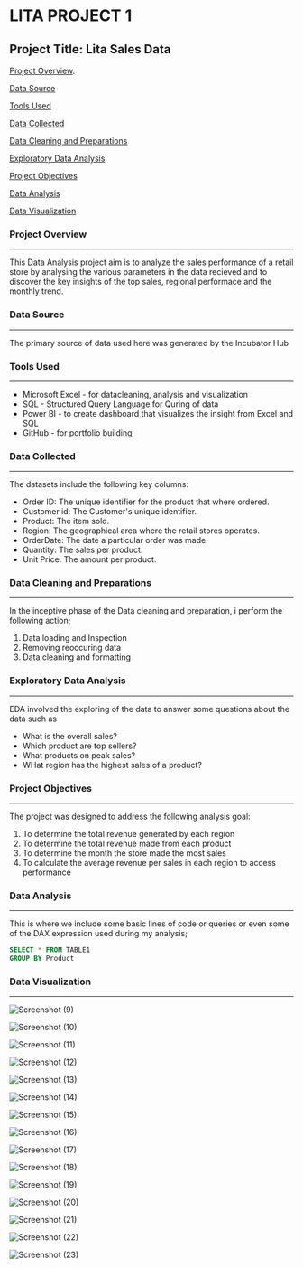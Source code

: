 # LITA PROJECT 1
## Project Title: Lita Sales Data

[Project Overview](#project-overview).

[Data Source](#data-source)

[Tools Used](#tools-used)

[Data Collected](data-collected)

[Data Cleaning and Preparations](#data-cleaning-and-prearation)

[Exploratory Data Analysis](#exploratory-data-analysis)

[Project Objectives](#project-objectives)

[Data Analysis](#data-analysis)

[Data Visualization](#data-visualization)

### Project Overview
---
This Data Analysis project aim is to analyze the sales performance of a retail store by analysing the various parameters in the data recieved and to discover the key insights of the top sales, regional performace and the monthly trend.

### Data Source
---
The primary source of data used here was generated by the Incubator Hub

### Tools Used
---
- Microsoft Excel - for datacleaning, analysis and visualization
- SQL - Structured Query Language for Quring of data
- Power BI - to create dashboard that visualizes the insight from Excel and SQL
- GitHub - for portfolio building

### Data Collected
---
  The datasets include the following key columns:
  - Order ID: The unique identifier for the product that where ordered.
  - Customer id: The Customer's unique identifier.
  - Product: The item sold.
  - Region: The geographical area where the retail stores operates.
  - OrderDate: The date a particular order was made.
  - Quantity: The sales per product.
  - Unit Price: The amount per product.

 ### Data Cleaning and Preparations
 ---
  In the inceptive phase of the Data cleaning and preparation, i perform the following action;
  1. Data loading and Inspection
  2. Removing reoccuring data
  3. Data cleaning and formatting

### Exploratory Data Analysis
---
  EDA involved the exploring of the data to answer some questions about the data such as
  - What is the overall sales?
  - Which product are top sellers?
  - What products on peak sales?
  - WHat region has the highest sales of a product?
 
 ### Project Objectives
 ---
 The project was designed to address the following analysis goal:
 1. To determine the total revenue generated by each region
 2. To determine the total revenue made from each product
 3. To determine the month the store made the most sales
 4. To calculate the average revenue per sales in each region to access performance

### Data Analysis
---
This is where we include some basic lines of code or queries or even some of the DAX expression used during my analysis;

```SQL
SELECT * FROM TABLE1
GROUP BY Product
```

### Data Visualization
---
![Screenshot (9)](https://github.com/user-attachments/assets/87f18e41-ba5d-4bde-b7f0-baede502d498)

![Screenshot (10)](https://github.com/user-attachments/assets/8ee72ab3-a697-4775-99b8-eb918615e9f0)

![Screenshot (11)](https://github.com/user-attachments/assets/c08fd1e1-44e7-4719-b043-0fb73d0dfb2e)

![Screenshot (12)](https://github.com/user-attachments/assets/a09ea794-f52c-48f4-96d7-5ba42b660efc)

![Screenshot (13)](https://github.com/user-attachments/assets/633402c8-5189-4832-b925-70e43c55b195)

![Screenshot (14)](https://github.com/user-attachments/assets/60561ea1-4b56-4fd6-a671-9222433f4cb1)

![Screenshot (15)](https://github.com/user-attachments/assets/e3cc11eb-4d37-44ef-98a9-c70676fb2372)

![Screenshot (16)](https://github.com/user-attachments/assets/72349917-9667-4c29-8bb9-d916e2bcda7a)

![Screenshot (17)](https://github.com/user-attachments/assets/042e6469-4c77-4645-a8d5-317195e9f6ad)

![Screenshot (18)](https://github.com/user-attachments/assets/76c056ab-d9bf-4eb0-b78e-58580098bb8f)

![Screenshot (19)](https://github.com/user-attachments/assets/5c3a560d-7b93-4cf6-85f7-2e52bf489568)

![Screenshot (20)](https://github.com/user-attachments/assets/4e3e5c23-e3d2-4af4-a15e-e0880344a6e9)

![Screenshot (21)](https://github.com/user-attachments/assets/93cb7585-4748-44c0-9993-54bf50839502)

![Screenshot (22)](https://github.com/user-attachments/assets/b04c00a6-aa68-49f0-83f8-5916deb4adc8)

![Screenshot (23)](https://github.com/user-attachments/assets/a95cbf14-f430-4c1e-b825-7e995e70e8ae)
















